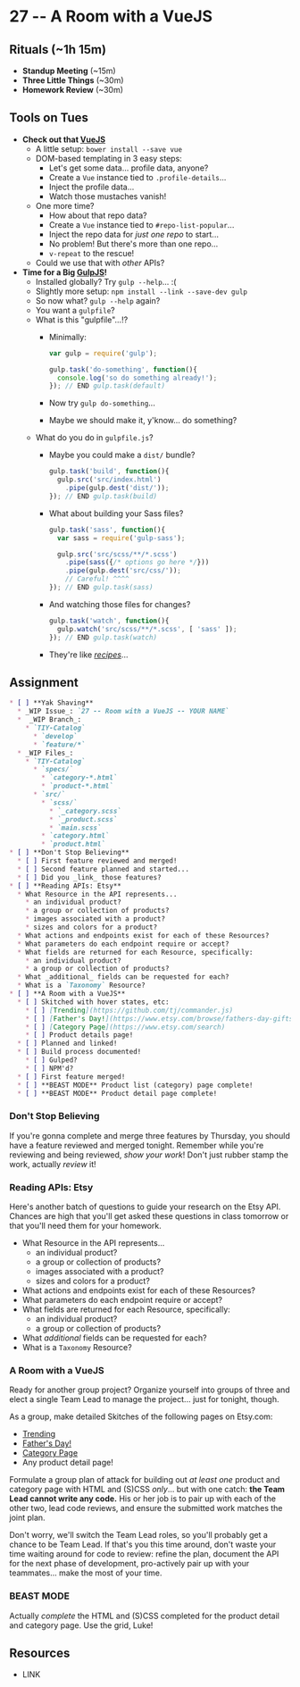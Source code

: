 # 27 -- A Room with a VueJS

## Rituals (~1h 15m)

* **Standup Meeting** (~15m)
* **Three Little Things** (~30m)
* **Homework Review** (~30m)

## Tools on Tues

* **Check out that [VueJS](http://vuejs.org)**
  * A little setup: `bower install --save vue`
  * DOM-based templating in 3 easy steps:
    * Let's get some data... profile data, anyone?
    * Create a `Vue` instance tied to `.profile-details`...
    * Inject the profile data...
    * Watch those mustaches vanish!
  * One more time?
    * How about that repo data?
    * Create a `Vue` instance tied to `#repo-list-popular`...
    * Inject the repo data for _just one repo_ to start...
    * No problem! But there's more than one repo...
    * `v-repeat` to the rescue!
  * Could we use that with _other_ APIs?
* **Time for a Big [GulpJS](http://gulpjs.com)!**
  * Installed globally? Try `gulp --help`... :(
  * Slightly more setup: `npm install --link --save-dev gulp`
  * So now what? `gulp --help` again?
  * You want a `gulpfile`?
  * What is this "gulpfile"...!?
    * Minimally:

      ```javascript
      var gulp = require('gulp');

      gulp.task('do-something', function(){
        console.log('so do something already!');
      }); // END gulp.task(default)
      ```
    * Now try `gulp do-something`...
    * Maybe we should make it, y'know... do something?
  * What do you do in `gulpfile.js`?
    * Maybe you could make a `dist/` bundle?

      ```javascript
      gulp.task('build', function(){
        gulp.src('src/index.html')
          .pipe(gulp.dest('dist/'));
      }); // END gulp.task(build)
      ```
    * What about building your Sass files?

      ```javascript
      gulp.task('sass', function(){
        var sass = require('gulp-sass');

        gulp.src('src/scss/**/*.scss')
          .pipe(sass({/* options go here */}))
          .pipe(gulp.dest('src/css/'));
          // Careful! ^^^^
      }); // END gulp.task(sass)
      ```
    * And watching those files for changes?

      ```javascript
      gulp.task('watch', function(){
        gulp.watch('src/scss/**/*.scss', [ 'sass' ]);
      }); // END gulp.task(watch)
      ```
    * They're like [_recipes_](https://github.com/gulpjs/gulp/tree/master/docs/recipes)...

## Assignment

```markdown
* [ ] **Yak Shaving**
  * _WIP Issue_: `27 -- Room with a VueJS -- YOUR NAME`
  *  _WIP Branch_:
    * `TIY-Catalog`
      * `develop`
      * `feature/*`
  * _WIP Files_:
    * `TIY-Catalog`
      * `specs/`
        * `category-*.html`
        * `product-*.html`
      * `src/`
        * `scss/`
          * `_category.scss`
          * `_product.scss`
          * `main.scss`
        * `category.html`
        * `product.html`
* [ ] **Don't Stop Believing**
  * [ ] First feature reviewed and merged!
  * [ ] Second feature planned and started...
  * [ ] Did you _link_ those features?
* [ ] **Reading APIs: Etsy**
  * What Resource in the API represents...
    * an individual product?
    * a group or collection of products?
    * images associated with a product?
    * sizes and colors for a product?
  * What actions and endpoints exist for each of these Resources?
  * What parameters do each endpoint require or accept?
  * What fields are returned for each Resource, specifically:
    * an individual product?
    * a group or collection of products?
  * What _additional_ fields can be requested for each?
  * What is a `Taxonomy` Resource?
* [ ] **A Room with a VueJS**
  * [ ] Skitched with hover states, etc:
    * [ ] [Trending](https://github.com/tj/commander.js)
    * [ ] [Father's Day!](https://www.etsy.com/browse/fathers-day-gifts)
    * [ ] [Category Page](https://www.etsy.com/search)
    * [ ] Product details page!
  * [ ] Planned and linked!
  * [ ] Build process documented!
    * [ ] Gulped?
    * [ ] NPM'd?
  * [ ] First feature merged!
  * [ ] **BEAST MODE** Product list (category) page complete!
  * [ ] **BEAST MODE** Product detail page complete!
```

### Don't Stop Believing

If you're gonna complete and merge three features by Thursday, you should have a feature reviewed and merged tonight. Remember while you're reviewing and being reviewed, _show your work_! Don't just rubber stamp the work, actually _review_ it!

### Reading APIs: Etsy

Here's another batch of questions to guide your research on the Etsy API. Chances are high that you'll get asked these questions in class tomorrow or that you'll need them for your homework.

  * What Resource in the API represents...
    * an individual product?
    * a group or collection of products?
    * images associated with a product?
    * sizes and colors for a product?
  * What actions and endpoints exist for each of these Resources?
  * What parameters do each endpoint require or accept?
  * What fields are returned for each Resource, specifically:
    * an individual product?
    * a group or collection of products?
  * What _additional_ fields can be requested for each?
  * What is a `Taxonomy` Resource?

### A Room with a VueJS

Ready for another group project? Organize yourself into groups of three and elect a single Team Lead to manage the project... just for tonight, though.

As a group, make detailed Skitches of the following pages on Etsy.com:

* [Trending](https://github.com/tj/commander.js)
* [Father's Day!](https://www.etsy.com/browse/fathers-day-gifts)
* [Category Page](https://www.etsy.com/search)
* Any product detail page!

Formulate a group plan of attack for building out _at least one_ product and category page with HTML and (S)CSS _only_... but with one catch: **the Team Lead cannot write any code.** His or her job is to pair up with each of the other two, lead code reviews, and ensure the submitted work matches the joint plan.

Don't worry, we'll switch the Team Lead roles, so you'll probably get a chance to be Team Lead. If that's you this time around, don't waste your time waiting around for code to review: refine the plan, document the API for the next phase of development, pro-actively pair up with your teammates... make the most of your time.

### BEAST MODE

Actually _complete_ the HTML and (S)CSS completed for the product detail and category page. Use the grid, Luke!

## Resources

* LINK
